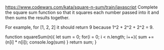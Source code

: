 https://www.codewars.com/kata/square-n-sum/train/javascript
Complete the square sum function so that it squares each number passed into it and then sums the results together.

For example, for [1, 2, 2] it should return 9 because 1^2 + 2^2 + 2^2 = 9.

function squareSum(n){
  let sum = 0;
  for(i = 0; i < n.length; i++){
    sum += (n[i] * n[i]);
    console.log(sum)
  }
  return sum;
}